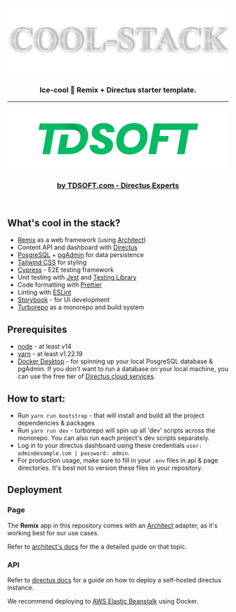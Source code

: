 <div align="center">
<img src="./page/public/images/cool-stack-logo.png" alt="Cool-Stack Logo" />
</div>

<h3 align="center">
   Ice-cool 🧊 Remix + Directus starter template.
</h3>

<hr/>

<div align="center">
    <a href="https://www.tdsoft.com">
        <img src="./page/public/images/tdsoft-logo.png" alt="TDSOFT Logo" />
    </a>
</div>

<h3 align="center">
   <a href="https://www.tdsoft.com">by TDSOFT.com - Directus Experts</a>
</h3>

<br/>

## What's cool in the stack?

- [Remix](https://remix.run/) as a web framework (using [Architect](https://arc.codes/))
- Content API and dashboard with [Directus](https://directus.io/)
- [PosgreSQL](https://www.postgresql.org/) + [pgAdmin](https://www.pgadmin.org/) for data persistence
- [Tailwind CSS](https://tailwindcss.com/) for styling
- [Cypress](https://cypress.io) - E2E testing framework
- Unit testing with [Jest](https://jestjs.io/) and [Testing Library](https://testing-library.com)
- Code formatting with [Prettier](https://prettier.io)
- Linting with [ESLint](https://eslint.org)
- [Storybook](https://storybook.js.org/) - for UI development
- [Turborepo](https://turbo.build/repo) as a monorepo and build system

## Prerequisites
- [node](https://nodejs.org/) - at least v14
- [yarn](https://yarnpkg.com/) - at least v1.22.19
- [Docker Desktop](https://docs.docker.com/desktop/) - for spinning up your local PosgreSQL database & pgAdmin. If you don't want to run a database on your local machine, you can use the free tier of [Directus cloud services](https://directus.cloud/).

## How to start:
- Run `yarn run bootstrap` - that will install and build all the project dependencies & packages
- Run `yarn run dev` - turborepo will spin up all 'dev' scripts across the monorepo. You can also run each project's dev scripts separately.
- Log in to your directus dashboard using these credentials `user: admin@example.com | password: admin`.
- For production usage, make sure to fill in your `.env` files in api & page directories. It's best not to version these files in your repository.


## Deployment

### Page
The **Remix** app in this repository comes with an [Architect](https://arc.codes/) adapter, as it's working best for our use cases.

Refer to [architect's docs](https://arc.codes/docs/en/reference/cli/deploy) for the a detailed guide on that topic.

### API
Refer to [directus docs](https://docs.directus.io/self-hosted/quickstart.html) for a guide on how to deploy a self-hosted directus instance.

We recommend deploying to [AWS Elastic Beanstalk](https://docs.aws.amazon.com/elasticbeanstalk/latest/dg/create_deploy_nodejs.html) using Docker.
